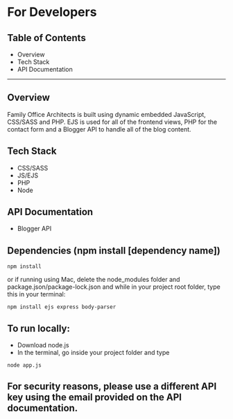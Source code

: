 # For Developers

## Table of Contents
- Overview
- Tech Stack
- API Documentation

<hr>

## Overview
Family Office Architects is built using dynamic embedded JavaScript, CSS/SASS and PHP. EJS is used for all of the frontend views, PHP for the contact form and a Blogger API to handle all of the blog content.

## Tech Stack
- CSS/SASS
- JS/EJS
- PHP
- Node

## API Documentation
- Blogger API

## Dependencies (npm install [dependency name])
```
npm install
```
or if running using Mac, delete the node_modules folder and package.json/package-lock.json and while in your project root folder, type this in your terminal:
```
npm install ejs express body-parser
```

## To run locally:
- Download node.js
- In the terminal, go inside your project folder and type
```
node app.js
```

## For security reasons, please use a different API key using the email provided on the API documentation.
